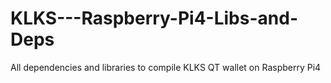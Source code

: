 # KLKS---Raspberry-Pi4-Libs-and-Deps
All dependencies and libraries to compile KLKS QT wallet on Raspberry Pi4
